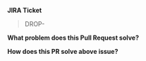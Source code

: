 **JIRA Ticket**

> DROP-

**What problem does this Pull Request solve?**

>


**How does this PR solve above issue?**

>

